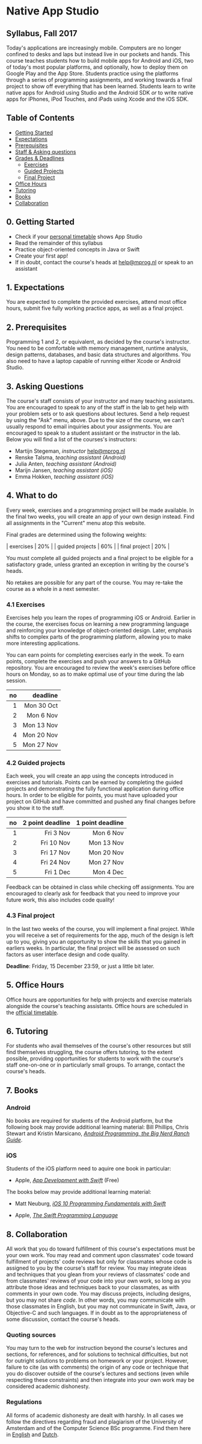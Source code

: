 # Native App Studio

## Syllabus, Fall 2017

Today's applications are increasingly mobile. Computers are no longer confined
to desks and laps but instead live in our pockets and hands. This course
teaches students how to build mobile apps for Android and iOS, two of today's
most popular platforms, and optionally, how to deploy them on Google Play and
the App Store. Students practice using the platforms through a series of
programming assignments, and working towards a final project to show off
everything that has been learned. Students learn to write native apps for
Android using Studio and the Android SDK *or* to write native apps for iPhones,
iPod Touches, and iPads using Xcode and the iOS SDK.

## Table of Contents

- [Getting Started](#gettingstarted)
- [Expectations](#expectations)
- [Prerequisites](#prerequisites)
- [Staff & Asking questions](#staff)
- [Grades & Deadlines](#grades)
	* [Exercises](#exercises)
	* [Guided Projects](#projects)
	* [Final Project](#final)
- [Office Hours](#officehours)
- [Tutoring](#tutoring)
- [Books](#books)
- [Collaboration](#collaboration)


<a name="gettingstarted"></a>

## 0. Getting Started 

- Check if your [personal timetable](https://datanose.nl/) shows App Studio
- Read the remainder of this syllabus
- Practice object-oriented concepts in Java or Swift
- Create your first app!
- If in doubt, contact the course's heads at <help@mprog.nl> or speak to an assistant

<a name="expectations"></a>

## 1. Expectations 

You are expected to complete the provided exercises, attend most office hours, submit five fully working practice apps, as well as a final project.

<a name="prerequisites"></a>

## 2. Prerequisites 

Programming 1 and 2, or equivalent, as decided by the course's instructor. You need to be
comfortable with memory management, runtime analysis, design patterns, databases, and basic data
structures and algorithms. You also need to have a laptop capable of running either Xcode or Android
Studio.

<a name="staff"></a>

## 3. Asking Questions 

The course's staff consists of your instructor and many teaching assistants. You are encouraged to speak to any of the staff in the lab to get help with your problem sets or to ask questions about lectures. Send a help request by using the "Ask" menu, above. Due to the size of the course, we can’t usually respond to email inquiries about your assignments. You are encouraged to speak to a student assistant or the instructor in the lab. Below you will find a list of the courses's instructors:

- Martijn Stegeman, *instructor* <help@mprog.nl>
- Renske Talsma, *teaching assistant (Android)*
- Julia Anten, *teaching assistant (Android)*
- Marijn Jansen, *teaching assistant (iOS)*
- Emma Hokken, *teaching assistant (iOS)*

<a name="grades"></a>

## 4. What to do

Every week, exercises and a programming project will be made available. In the final two weeks, you will create an app of your own design instead. Find all assignments in the "Current" menu atop this website. 

Final grades are determined using the following weights:

| exercises       | 20% |
| guided projects | 60% |
| final project   | 20% |

You must complete all guided projects and a final project to be eligible for a satisfactory grade, unless granted an exception in writing by the course's heads.

No retakes are possible for any part of the course. You may re-take the course as a whole in a next semester.

<a name="exercises"></a>

### 4.1 Exercises 

Exercises help you learn the ropes of programming iOS or Android. Earlier in the course, the exercises focus on learning a new programming language and reinforcing your knowledge of object-oriented design. Later, emphasis shifts to complex parts of the programming platform, allowing you to make more interesting applications. 

You can earn points for completing exercises early in the week. To earn points, complete the exercises and push your answers to a GitHub repository. You are encouraged to review the week's exercises before office hours on Monday, so as to make optimal use of your time during the lab session.

| no |   deadline |  
| -: | ---------: |  
|  1 | Mon 30 Oct |  
|  2 | Mon  6 Nov |  
|  3 | Mon 13 Nov |  
|  4 | Mon 20 Nov |  
|  5 | Mon 27 Nov |  

<a name="projects"></a>

### 4.2 Guided projects 

Each week, you will create an app using the concepts introduced in exercises and tutorials. Points can be earned by completing the guided projects and demonstrating the fully functional application during office hours. In order to be eligible for points, you must have uploaded your project on GitHub and have committed and pushed any final changes before you show it to the staff.

| no | 2 point deadline | 1 point deadline |  
| -: | ---------------: | ---------------: |  
|  1 |      Fri   3 Nov |      Mon   6 Nov |  
|  2 |      Fri  10 Nov |      Mon  13 Nov |  
|  3 |      Fri  17 Nov |      Mon  20 Nov |  
|  4 |      Fri  24 Nov |      Mon  27 Nov |  
|  5 |      Fri   1 Dec |      Mon   4 Dec |  

Feedback can be obtained in class while checking off assignments. You are encouraged to clearly ask for feedback that you need to improve your future work, this also includes code quality!

<a name="final"></a>

### 4.3 Final project 

In the last two weeks of the course, you will implement a final project. While you will receive a set of requirements for the app, much of the design is left up to you, giving you an opportunity to show the skills that you gained in earliers weeks. In particular, the final project will be assessed on such factors as user interface design and code quality.

**Deadline**: Friday, 15 December 23:59, or just a little bit later.

<a name="officehours"></a>

## 5. Office Hours 

Office hours are opportunities for help with projects and exercise materials alongside the course's teaching assistants. Office hours are scheduled in the [official timetable](https://datanose.nl/).

<a name="tutoring"></a>

## 6. Tutoring 

For students who avail themselves of the course's other resources but still find themselves struggling, the course offers tutoring, to the extent possible, providing opportunities for students to work with the course's staff one-on-one or in particularly small groups. To arrange, contact the course's heads.

<a name="books"></a>

## 7. Books 

### Android

No books are required for students of the Android platform, but the following book may provide additional learning material: Bill Phillips, Chris Stewart and Kristin Marsicano, [*Android Programming, the Big Nerd Ranch Guide*](https://www.bignerdranch.com/books/android-programming/).

### iOS

Students of the iOS platform need to aquire one book in particular:

- Apple, [*App Development with Swift*](https://itunes.apple.com/nl/book/app-development-with-swift/id1219117996?l=en&mt=11) (Free)

The books below may provide additional learning material:

- Matt Neuburg, [*iOS 10 Programming Fundamentals with Swift*](http://shop.oreilly.com/product/0636920055211.do)

- Apple, [*The Swift Programming Language*](https://itunes.apple.com/us/book/swift-programming-language/id881256329?mt=11)

<a name="collaboration"></a>

## 8. Collaboration

All work that you do toward fulfillment of this course's expectations must be
your own work. You may read and comment upon classmates' code toward
fulfillment of projects' code reviews but only for classmates whose code is
assigned to you by the course's staff for review. You may integrate ideas and
techniques that you glean from your reviews of classmates' code and from
classmates' reviews of your code into your own work, so long as you attribute
those ideas and techniques back to your classmates, as with comments in your
own code. You may discuss projects, including designs, but you may not share
*code*. In other words, you may communicate with those classmates in English,
but you may not communicate in Swift, Java, or Objective-C and such languages.
If in doubt as to the appropriateness of some discussion, contact the course's
heads.


### Quoting sources 

You may turn to the web for instruction beyond the course's lectures and
sections, for references, and for solutions to technical difficulties, but not
for outright solutions to problems on homework or your project. However,
failure to cite (as with comments) the origin of any code or technique that you
do discover outside of the course's lectures and sections (even while
respecting these constraints) and then integrate into your own work may be
considered academic dishonesty.


### Regulations

All forms of academic dishonesty are dealt with harshly. In all cases we follow the directives
regarding fraud and plagiarism of the University of Amsterdam and of the Computer Science BSc
programme. Find them here in [English] and [Dutch].

[Dutch]: http://student.uva.nl/az/a-z-lijst/a-z-lijst/content/folder/fraude-plagiaat-en-bronvermelding/plagiaat-en-fraude.html
[English]: http://student.uva.nl/en/az/a-z/a-z/content/folder/plagiarism-and-fraud/plagiarism-and-fraud.html
